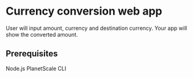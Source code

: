 # Currency conversion web app

User will input amount, currency and destination
currency. Your app will show the converted amount.

## Prerequisites

Node.js
PlanetScale CLI
